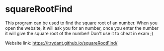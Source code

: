 # squareRootFind
This program can be used to find the square root of an number. When you open the website, it will ask you for an number, once you enter the number it will give the square root of the number! Don't use it to cheat in exam ;)

Website link: https://itrydant.github.io/squareRootFind/
